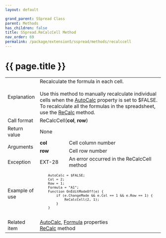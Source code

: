 ```yaml
---
layout: default

grand_parent: SSpread Class
parent: Methods
has_children: false
title: SSpread.ReCalcCell Method
nav_order: 69
permalink: /package/extension5/sspread/methods/recalccell
---
```

# {{ page.title }}

<table>
  <tr>
    <td>Explanation</td>
    <td colspan="2">Recalculate the formula in each cell.<br><br>Use this method to manually recalculate individual cells when the <a href="/package/extension5/sspread/properties/autocalc">AutoCalc</a> property is set to $FALSE. To recalculate all the formulas in the spreadsheet, use the <a href="/package/extension5/sspread/methods/recalc">ReCalc</a> method.</td>   
  </tr>
  <tr>
    <td>Call format</td>
    <td colspan="2">ReCalcCell(<b>col</b>, <b>row</b>)</td>
  </tr>
  <tr>
    <td>Return value</td>
    <td colspan="2">None</td>
  </tr>  
  <tr>
    <td rowspan="2">Arguments</td>
    <td><b>col</b></td>
    <td>Cell column number</td>
  </tr>
  <tr>
    <td><b>row</b></td>
    <td>Cell row number</td>
  </tr>
  <tr>
    <td>Exception</td>
    <td>EXT-28</td>
    <td>An error occurred in the ReCalcCell method</td>
  </tr>
  <tr>
    <td>Example of use</td>
    <td colspan="2"><code><pre>
    AutoCalc = $FALSE;
    Col = 2;
    Row = 1;
    Formula = "A1";
    Function OnEditModeOff(e) {
        if (e.ChangeMade && e.Col == 1 && e.Row == 1) {
            ReCalcCell(2, 1);
        }
    }
    </pre></code></td>
  </tr>
  <tr>
    <td>Related item</td>
    <td colspan="2"><a href="/package/extension5/sspread/properties/autocalc">AutoCalc</a>, <a href="/package/extension5/sspread/properties/formula">Formula</a> properties<br><a href="/package/extension5/sspread/methods/recalc">ReCalc</a> method</td>
  </tr>
</table>
